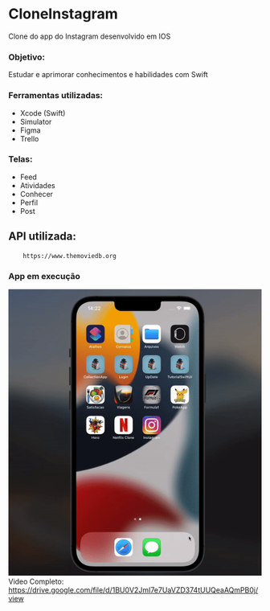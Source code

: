 # CloneInstagram
Clone do app do Instagram desenvolvido em IOS

### Objetivo: 
Estudar e aprimorar conhecimentos e habilidades com Swift

### Ferramentas utilizadas:
- Xcode (Swift)
- Simulator
- Figma
- Trello

### Telas:<br>
- Feed<br>
- Atividades<br>
- Conhecer<br>
- Perfil<br>
- Post<br>

## API utilizada:

        https://www.themoviedb.org  
        
### App em execução
![App Clone Instagram](https://github.com/ElieloJr/CloneInstagram/blob/main/Instagram/Instagram/Assets.xcassets/Instagram.gif)
Video Completo: https://drive.google.com/file/d/1BU0V2JmI7e7UaVZD374tUUQeaAQmPB0j/view

